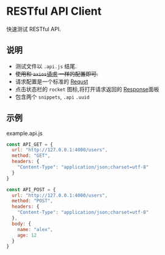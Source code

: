 # RESTful API Client

快速测试 RESTful API.

## 说明

- 测试文件以 `.api.js` 结尾.
- ~~使用和 `axios`[请求](https://www.axios-http.cn/docs/req_config) 一样的配置即可.~~
- 请求配置是一个标准的 [Requst](https://developer.mozilla.org/zh-CN/docs/Web/API/Request)
- 点击状态栏的 `rocket` 图标,将打开请求返回的 [Response](https://developer.mozilla.org/zh-CN/docs/Web/API/Response)面板
- 包含两个 `snippets`, `.api` `.uuid`

## 示例

example.api.js

```javascript
const API_GET = {
  url: "http://127.0.0.1:4000/users",
  method: "GET",
  headers: {
    "Content-Type": "application/json;charset=utf-8"
  }
}

const API_POST = {
  url: "http://127.0.0.1:4000/users",
  method: "POST",
  headers: {
    "Content-Type": "application/json;charset=utf-8"
  },
  body: {
    name: "alex",
    age: 12
  }
}
```
